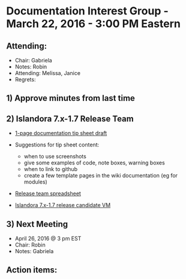 # Documentation Interest Group - March 22, 2016 - 3:00 PM Eastern

## Attending:
* Chair: Gabriela
* Notes: Robin
* Attending: Melissa, Janice
* Regrets: 

## 1) Approve minutes from last time

## 2) Islandora 7.x-1.7 Release Team
* [1-page documentation tip sheet draft](https://docs.google.com/document/d/1Daxss3yk8LREdh2_h2LsbSm12qcsoPJ0cTe9yAr0bU4/edit#) 
* Suggestions for tip sheet content:
  * when to use screenshots
  * give some examples of code, note boxes, warning boxes
  * when to link to github
  * create a few template pages in the wiki documentation (eg for modules)

* [Release team spreadsheet](https://docs.google.com/spreadsheets/d/1PRv2Xo-sNE_sDJHUT5OvTXmNiSHnkdJgwo7VsFkIUgY/edit?pref=2&pli=1#gid=2093695402)
* [Islandora 7.x-1.7 release candidate VM](http://alpha.library.yorku.ca/releases/7.x-1.7/Islandora_7.x-1.7_RC1.ova)

## 3) Next Meeting
* April 26, 2016 @ 3 pm EST
* Chair: Robin
* Notes: Gabriela

## Action items:

